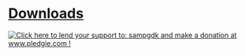 [Downloads][download]
=========================

[download]:http://zeex.github.com/sampgdk/

<a href='http://www.pledgie.com/campaigns/19068'><img alt='Click here to lend your support to: sampgdk and make a donation at www.pledgie.com !' src='http://www.pledgie.com/campaigns/19068.png?skin_name=chrome' border='0' /></a>
